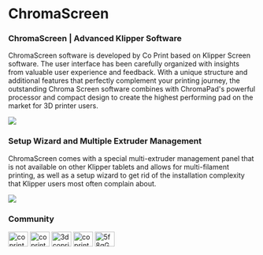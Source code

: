 # ChromaScreen

### ChromaScreen | Advanced Klipper Software

ChromaScreen software is developed by Co Print based on Klipper Screen software. The user interface has been carefully organized with insights from valuable user experience and feedback. With a unique structure and additional features that perfectly complement your printing journey, the outstanding Chroma Screen software combines with ChromaPad's powerful processor and compact design to create the highest performing pad on the market for 3D printer users.

<img src="/images/ChromaPad_Screens.jpg">

### Setup Wizard and Multiple Extruder Management

ChromaScreen comes with a special multi-extruder management panel that is not available on other Klipper tablets and allows for multi-filament printing, as well as a setup wizard to get rid of the installation complexity that Klipper users most often complain about.

![](https://github.com/coprint/ChromaScreen/blob/main/images/ChromaPad_Setup_Wizard.gif?raw=true)


### Community
<p align="left">
<a href="https://twitter.com/CoPrint3d" target="blank"><img align="center" src="https://raw.githubusercontent.com/rahuldkjain/github-profile-readme-generator/master/src/images/icons/Social/twitter.svg" alt="coprint3d" height="30" width="40" /></a>
<a href="https://www.linkedin.com/company/coprint3d" target="blank"><img align="center" src="https://raw.githubusercontent.com/rahuldkjain/github-profile-readme-generator/master/src/images/icons/Social/linked-in-alt.svg" alt="coprint3d" height="30" width="40" /></a>
<a href="https://www.facebook.com/3dcoprint" target="blank"><img align="center" src="https://raw.githubusercontent.com/rahuldkjain/github-profile-readme-generator/master/src/images/icons/Social/facebook.svg" alt="3dcoprint" height="30" width="40" /></a>
<a href="https://instagram.com/coprint3d" target="blank"><img align="center" src="https://raw.githubusercontent.com/rahuldkjain/github-profile-readme-generator/master/src/images/icons/Social/instagram.svg" alt="coprint3d" height="30" width="40" /></a>
<a href="https://discord.gg/5f8gGDkDgN" target="blank"><img align="center" src="https://raw.githubusercontent.com/rahuldkjain/github-profile-readme-generator/master/src/images/icons/Social/discord.svg" alt="5f8gGDkDgN" height="30" width="40" /></a>
</p>
